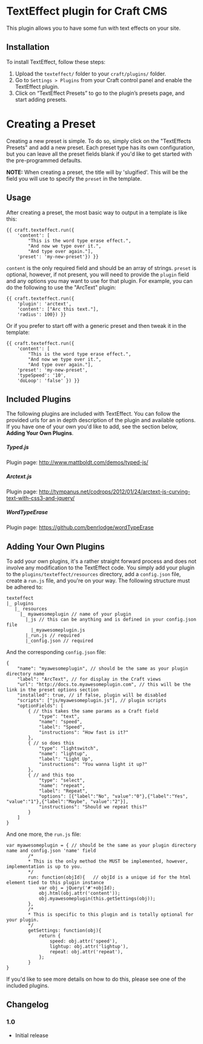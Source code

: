 # TextEffect plugin for Craft CMS

This plugin allows you to have some fun with text effects on your site.

## Installation

To install TextEffect, follow these steps:

1.  Upload the `texteffect/` folder to your `craft/plugins/` folder.
2.  Go to `Settings > Plugins` from your Craft control panel and enable the TextEffect plugin.
3.  Click on “TextEffect Presets” to go to the plugin’s presets page, and start adding presets.

# Creating a Preset
Creating a new preset is simple.  To do so, simply click on the "TextEffects Presets" and add a new preset.  Each preset type has its own configuration, but you can leave all the preset fields blank if you'd like to get started with the pre-programmed defaults.

**NOTE:** When creating a preset, the title will by 'slugified'.  This will be the field you will use to specify the ` preset ` in the template.

## Usage

After creating a preset, the most basic way to output in a template is like this:

```
{{ craft.texteffect.run({
    'content': [
        "This is the word type erase effect.", 
        "And now we type over it.", 
        "And type over again."],
    'preset': 'my-new-preset'}) }}
```
` content ` is the only required field and should be an array of strings.  ` preset ` is optional, however, if not present, you will need to provide the ` plugin ` field and any options you may want to use for that plugin.  For example, you can do the following to use the "ArcText" plugin:
```
{{ craft.texteffect.run({
    'plugin': 'arctext',
    'content': ["Arc this text."],
    'radius': 100}) }}
```

Or if you prefer to start off with a generic preset and then tweak it in the template:
```
{{ craft.texteffect.run({
    'content': [
        "This is the word type erase effect.", 
        "And now we type over it.", 
        "And type over again."],
    'preset': 'my-new-preset',
    'typeSpeed': '10',
    'doLoop': 'false' }) }}
```
## Included Plugins
The following plugins are included with TextEffect.  You can follow the provided urls for an in depth description of the plugin and available options.  If you have one of your own you'd like to add, see the section below, **Adding Your Own Plugins**.
##### Typed.js 
Plugin page: http://www.mattboldt.com/demos/typed-js/

##### Arctext.js
Plugin page: http://tympanus.net/codrops/2012/01/24/arctext-js-curving-text-with-css3-and-jquery/

##### WordTypeErase
Plugin page: https://github.com/benrlodge/wordTypeErase

## Adding Your Own Plugins
To add your own plugins, it's a rather straight forward process and does not involve any modification to the TextEffect code.  You simply add your plugin to the ` plugins/texteffect/resources ` directory, add a ` config.json ` file, create a ` run.js ` file, and you're on your way.  The following structure must be adhered to:
```
texteffect
|_ plugins
   |_ resources
     |_ myawesomeplugin // name of your plugin
       |_js // this can be anything and is defined in your config.json file
         |_myawesomeplugin.js
       |_run.js // required
       |_config.json // required
```
And the corresponding ` config.json ` file:
```
{
    "name": "myawesomeplugin", // should be the same as your plugin directory name
    "label": "ArcText", // for display in the Craft views
    "url": "http://docs.to.myawesomeplugin.com", // this will be the link in the preset options section
    "installed": true, // if false, plugin will be disabled
    "scripts": ["js/myawesomeplugin.js"], // plugin scripts
    "optionFields": [
        { // this takes the same params as a Craft field
            "type": "text",
            "name": "speed",
            "label": "Speed",
            "instructions": "How fast is it?"
        },
        { // so does this
            "type": "lightswitch",
            "name": "lightup",
            "label": "Light Up",
            "instructions": "You wanna light it up?"
        },
        { // and this too
            "type": "select",
            "name": "repeat",
            "label": "Repeat",
            "options": [{"label":"No", "value":"0"},{"label":"Yes", "value":"1"},{"label":"Maybe", "value":"2"}],
            "instructions": "Should we repeat this?"
        }
    ]
}
```
And one more, the ` run.js ` file:
```
var myawesomeplugin = { // should be the same as your plugin directory name and config.json 'name' field
        /*
        * This is the only method the MUST be implemented, however, implementation is up to you.
        */
        run: function(objId){   // objId is a unique id for the html element tied to this plugin instance
            var obj = jQuery('#'+objId);
            obj.html(obj.attr('content'));
            obj.myawesomeplugin(this.getSettings(obj));
        },
        /*
        * This is specific to this plugin and is totally optional for your plugin.
        */
        getSettings: function(obj){
            return {
                speed: obj.attr('speed'),
                lightup: obj.attr('lightup'),
                repeat: obj.attr('repeat'),
            };
        }
}
```

If you'd like to see more details on how to do this, please see one of the included plugins.

## Changelog

### 1.0

* Initial release
